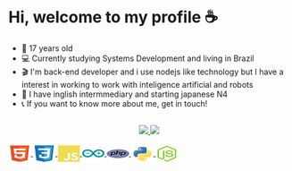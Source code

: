 # Hi, welcome to my profile ☕

- 👤 17 years old
- 💻 Currently studying Systems Development and living in Brazil
- 🎬 I'm back-end developer and i use nodejs like technology but I have a 
interest in working to work with inteligence artificial and robots 
- 💬 I have inglish intermmediary and starting japanese N4  
- 📞 If you want to know more about me, get in touch!

##
                                          
<div align="center">
<a href="https://github.com/hilukaz">
<img height="150em" src="https://github-readme-stats.vercel.app/api/top-langs/?username=hilukaz&layout=compact&langs_count=7&theme=dark">
<img height="150em" src="https://github-readme-stats.vercel.app/api?username=hilukaz&show_icons=true&theme=dark&include_all_commits=true&count_private=true">
</div>
  
  <div style="display: inline_block"><br>
  <img align="center" alt="HTML" height="30" width="40" src="https://raw.githubusercontent.com/devicons/devicon/master/icons/html5/html5-original.svg">
  <img align="center" alt="CSS" height="30" width="40" src="https://raw.githubusercontent.com/devicons/devicon/master/icons/css3/css3-original.svg">
  <img align="center" alt="Js" height="30" width="40" src="https://raw.githubusercontent.com/devicons/devicon/master/icons/javascript/javascript-plain.svg">
  <img align="center" alt="ardu" height="30" width="40" src="https://raw.githubusercontent.com/devicons/devicon/master/icons/arduino/arduino-original.svg">
  <img align="center" alt="Php" height="30" width="40" src="https://raw.githubusercontent.com/devicons/devicon/master/icons/php/php-original.svg">
  <img align="center" alt="Python" height="30" width="40" src="https://raw.githubusercontent.com/devicons/devicon/master/icons/python/python-original.svg">
      <img align="center" alt="Node" height="30" width="40" src="https://raw.githubusercontent.com/devicons/devicon/master/icons/nodejs/nodejs-original.svg">
  

</div>
  
